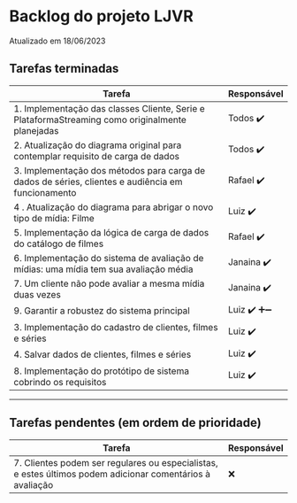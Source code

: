 # Backlog do projeto LJVR
Atualizado em 18/06/2023

## Tarefas terminadas

| Tarefa      | Responsável |
| ----------- | ----------- |
| 1. Implementação das classes Cliente, Serie e PlataformaStreaming como originalmente planejadas      | Todos  ✔️     |
| 2. Atualização do diagrama original para contemplar requisito de carga de dados   | Todos ✔️       |
| 3. Implementação dos métodos para carga de dados de séries, clientes e audiência em funcionamento      | Rafael ✔️     |
| 4 . Atualização do diagrama para abrigar o novo tipo de mídia: Filme   | Luiz ✔️     |
| 5. Implementação da lógica de carga de dados do catálogo de filmes |  Rafael ✔️ | 
| 6. Implementação do sistema de avaliação de mídias: uma mídia tem sua avaliação média |  Janaina ✔️ | 
| 7. Um cliente não pode avaliar a mesma mídia duas vezes |  Janaina ✔️ | 
| 9. Garantir a robustez do sistema principal |  Luiz ✔️ ➕➖ | 
| 3. Implementação do cadastro de clientes, filmes e séries |  Luiz ✔️ | 
| 4. Salvar dados de clientes, filmes e séries |   Luiz ✔️ | 
| 8. Implementação do protótipo de sistema cobrindo os requisitos | Luiz ✔️ | 

----

## Tarefas pendentes (em ordem de prioridade)

| Tarefa      | Responsável |
| ----------- | ----------- |
| 7. Clientes podem ser regulares ou especialistas, e estes últimos podem adicionar comentários à avaliação |  ❌ | 

<!-- icons ➕➖ ✔️ ❌-->
